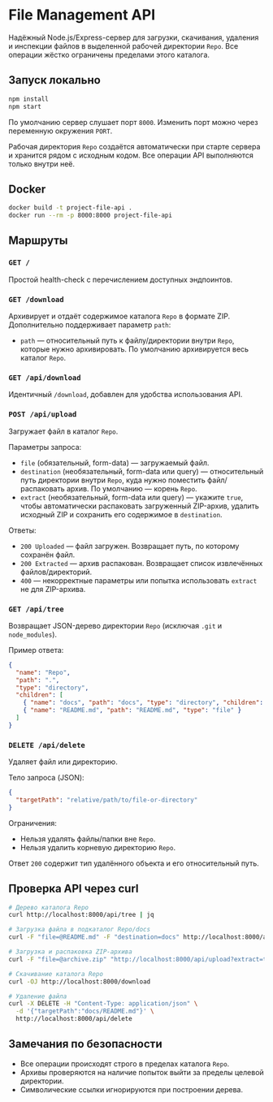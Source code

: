# File Management API

Надёжный Node.js/Express-сервер для загрузки, скачивания, удаления и инспекции файлов в выделенной рабочей директории `Repo`. Все операции жёстко ограничены пределами этого каталога.

## Запуск локально

```bash
npm install
npm start
```

По умолчанию сервер слушает порт `8000`. Изменить порт можно через переменную окружения `PORT`.

Рабочая директория `Repo` создаётся автоматически при старте сервера и хранится рядом с исходным кодом. Все операции API выполняются только внутри неё.

## Docker

```bash
docker build -t project-file-api .
docker run --rm -p 8000:8000 project-file-api
```

## Маршруты

### `GET /`
Простой health-check с перечислением доступных эндпоинтов.

### `GET /download`
Архивирует и отдаёт содержимое каталога `Repo` в формате ZIP. Дополнительно поддерживает параметр `path`:

- `path` — относительный путь к файлу/директории внутри `Repo`, которые нужно архивировать. По умолчанию архивируется весь каталог `Repo`.

### `GET /api/download`
Идентичный `/download`, добавлен для удобства использования API.

### `POST /api/upload`
Загружает файл в каталог `Repo`.

Параметры запроса:

- `file` (обязательный, form-data) — загружаемый файл.
- `destination` (необязательный, form-data или query) — относительный путь директории внутри `Repo`, куда нужно поместить файл/распаковать архив. По умолчанию — корень `Repo`.
- `extract` (необязательный, form-data или query) — укажите `true`, чтобы автоматически распаковать загруженный ZIP-архив, удалить исходный ZIP и сохранить его содержимое в `destination`.

Ответы:

- `200 Uploaded` — файл загружен. Возвращает путь, по которому сохранён файл.
- `200 Extracted` — архив распакован. Возвращает список извлечённых файлов/директорий.
- `400` — некорректные параметры или попытка использовать `extract` не для ZIP-архива.

### `GET /api/tree`
Возвращает JSON-дерево директории `Repo` (исключая `.git` и `node_modules`).

Пример ответа:

```json
{
  "name": "Repo",
  "path": ".",
  "type": "directory",
  "children": [
    { "name": "docs", "path": "docs", "type": "directory", "children": [] },
    { "name": "README.md", "path": "README.md", "type": "file" }
  ]
}
```

### `DELETE /api/delete`
Удаляет файл или директорию.

Тело запроса (JSON):

```json
{
  "targetPath": "relative/path/to/file-or-directory"
}
```

Ограничения:

- Нельзя удалять файлы/папки вне `Repo`.
- Нельзя удалить корневую директорию `Repo`.

Ответ `200` содержит тип удалённого объекта и его относительный путь.

## Проверка API через curl

```bash
# Дерево каталога Repo
curl http://localhost:8000/api/tree | jq

# Загрузка файла в подкаталог Repo/docs
curl -F "file=@README.md" -F "destination=docs" http://localhost:8000/api/upload

# Загрузка и распаковка ZIP-архива
curl -F "file=@archive.zip" "http://localhost:8000/api/upload?extract=true"

# Скачивание каталога Repo
curl -OJ http://localhost:8000/download

# Удаление файла
curl -X DELETE -H "Content-Type: application/json" \
  -d '{"targetPath":"docs/README.md"}' \
  http://localhost:8000/api/delete
```

## Замечания по безопасности

- Все операции происходят строго в пределах каталога `Repo`.
- Архивы проверяются на наличие попыток выйти за пределы целевой директории.
- Символические ссылки игнорируются при построении дерева.
